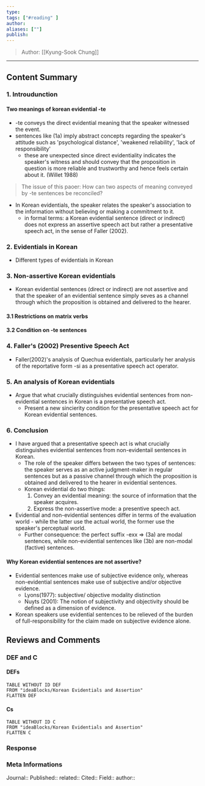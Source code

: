 ```yaml
---
type: 
tags: ["#reading" ]
author: 
aliases: [""]
publish: 
---
```

> Author: [[Kyung-Sook Chung]]
---
## Content Summary
### 1. Introudunction
#### Two meanings of korean evidential -te
- -te conveys the direct evidential meaning that the speaker witnessed the event.
- sentences like (1a) imply abstract concepts regarding the speaker's attitude such as 'psychological distance', 'weakened reliability', 'lack of responsibility'
	- these are unexpected since direct evidentiality indicates the speaker's witness and should convey that the proposition in question is more reliable and trustworthy and hence feels certain about it. (Willet 1988)
> The issue of this paoer: How can two aspects of meaning conveyed by -te sentences be reconciled?
- In Korean evidentials, the speaker relates the speaker's association to the information without believing or making a commitment to it. 
	- in formal terms: a Korean evidential sentence (direct or indirect) does not express an assertive speech act but rather a presentative speech act, in the sense of Faller (2002).

### 2. Evidentials in Korean
- Different types of evidentials in Korean

### 3. Non-assertive Korean evidentials
- Korean evidential sentences (direct or indirect) are not assertive and that the speaker of an evidential sentence simply seves as a channel through which the proposition is obtained and delivered to the hearer. 

#### 3.1 Restrictions on matrix verbs

#### 3.2 Condition on -te sentences

### 4. Faller's (2002) Presentive Speech Act
- Faller(2002)'s  analysis of Quechua evidentials, particularly her analysis of the reportative form -si as a presentative speech act operator.

### 5. An analysis of Korean evidentials
- Argue that what crucially distinguishes evidential sentences from non-evidential sentences in Korean is a presentative speech act. 
	- Present a new sincierity condition for the presentative speech act for Korean evidential sentences.

### 6. Conclusion
- I have argued that a presentative speech act is what crucially distinguishes evidential sentences from non-evidentail sentences in Korean. 
	- The role of the speaker differs between the two types of sentences: the speaker serves as an active judgment-maker in regular sentences but as a passive channel through which the proposition is obtained and delivered to the hearer in evidential sentences. 
	- Korean evidential do two things:
		1. Convey an evidential meaning: the source of information that the speaker acquires. 
		2. Express the non-assertive mode: a presentive speech act. 
- Evidential and non-evidential sentences differ in terms of the evaluation world - while the latter use the actual world, the former use the speaker's perceptual world. 
	- Further consequence: the perfect suffix -exx => (3a) are modal sentences, while non-evidential sentences like (3b) are non-modal (factive) sentences.

#### Why Korean evidential sentences are not assertive?
- Evidential sentences make use of subjective evidence only, whereas non-evidential sentences make use of subjective and/or objective evidence. 
	- Lyons(1977): subjective/ objective modality distinction
	- Nuyts (2001): The notion of subjectivity and objectivity should be defined as a dimension of evidence.
- Korean speakers use evidential sentences to be relieved of the burden of full-responsibility for the claim made on subjective evidence alone. 

## Reviews and Comments
### DEF and C
#### DEFs
```dataview 
TABLE WITHOUT ID DEF
FROM "ideaBlocks/Korean Evidentials and Assertion"
FLATTEN DEF
```
#### Cs
```dataview 
TABLE WITHOUT ID C
FROM "ideaBlocks/Korean Evidentials and Assertion"
FLATTEN C
```
### Response 
### Meta Informations
Journal:: 
Published:: 
related:: 
Cited:: 
Field:: 
author:: 




